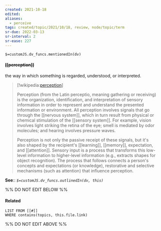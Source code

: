 ```yaml
---
created: 2021-10-18
edited: 
aliases:
  - perceive
tags: created/topic/2021/10/18, review, node/topic/term
sr-due: 2022-03-13
sr-interval: 2
sr-ease: 227
---
```

`$=customJS.dv_funcs.mentionedIn(dv)`

#### <s class="topic-title">[[perception]]</s> 

the way in which something is regarded, understood, or interpreted. 

> [!wikipedia:[perception](https://en.wikipedia.org/wiki/Perception)]
> 
> Perception (from the Latin perceptio, meaning gathering or receiving) is the organization, identification, and interpretation of sensory information in order to represent and understand the presented information or environment. All perception involves signals that go through the [[nervous system]], which in turn result from physical or chemical stimulation of the [[sensory system]]. For example, vision involves light striking the retina of the eye; smell is mediated by odor molecules; and hearing involves pressure waves. 
> 
> Perception is not only the passive receipt of these signals, but it's also shaped by the recipient's [[learning]], [[memory]], expectation, and [[attention]]. Sensory input is a process that transforms this low-level information to higher-level information (e.g., extracts shapes for object recognition). The process that follows connects a person's concepts and expectations (or knowledge), restorative and selective mechanisms (such as attention) that influence perception.

**See**::
*`$=customJS.dv_funcs.outlinedIn(dv, this)`*

%% DO NOT EDIT BELOW %%

#### Related 

```dataview
LIST FROM [[#]]
WHERE contains(topics, this.file.link)
```
%% DO NOT EDIT ABOVE %%
